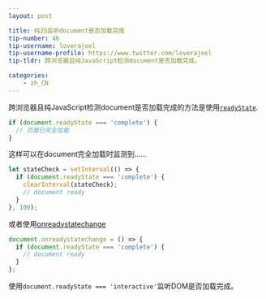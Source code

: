 ```yaml
---
layout: post

title: 纯JS监听document是否加载完成
tip-number: 46
tip-username: loverajoel
tip-username-profile: https://www.twitter.com/loverajoel
tip-tldr: 跨浏览器且纯JavaScript检测document是否加载完成。

categories:
    - zh_CN
---
```


跨浏览器且纯JavaScript检测document是否加载完成的方法是使用[`readyState`](https://developer.mozilla.org/zh-CN/docs/Web/API/Document/readyState).

```js
if (document.readyState === 'complete') {
  // 页面已完全加载
}
```

这样可以在document完全加载时监测到……


```js
let stateCheck = setInterval(() => {
  if (document.readyState === 'complete') {
	clearInterval(stateCheck);
	// document ready
  }
}, 100);
```

或者使用[onreadystatechange](https://developer.mozilla.org/zh-CN/docs/Web/Events/readystatechange)


```js
document.onreadystatechange = () => {
  if (document.readyState === 'complete') {
	// document ready
  }
};
```

使用`document.readyState === 'interactive'`监听DOM是否加载完成。
